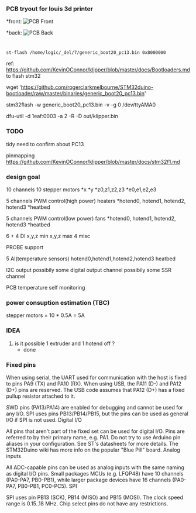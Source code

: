 ### PCB tryout for louis 3d printer

*front:
![PCB Front](https://raw.githubusercontent.com/louiscklaw/3D-printer-board/feature/renumbering/hardware/printer-board/renders/z_printer-board.png?raw=true "Front")

*back:
![PCB Back](https://raw.githubusercontent.com/louiscklaw/3D-printer-board/feature/renumbering/hardware/printer-board/renders/Z_printer-board.png?raw=true "Back")

#

`st-flash /home/logic/_del/7/generic_boot20_pc13.bin 0x8000000`

ref: https://github.com/KevinOConnor/klipper/blob/master/docs/Bootloaders.md
to flash stm32

wget 'https://github.com/rogerclarkmelbourne/STM32duino-bootloader/raw/master/binaries/generic_boot20_pc13.bin'

stm32flash -w generic_boot20_pc13.bin -v -g 0 /dev/ttyAMA0

dfu-util -d 1eaf:0003 -a 2 -R -D out/klipper.bin


### TODO
tidy
need to confirm about PC13

pinmapping
https://github.com/KevinOConnor/klipper/blob/master/docs/stm32f1.md

### design goal
10 channels 10 stepper motors
*x
*y
*z0,z1,z2,z3
*e0,e1,e2,e3

5 channels PWM control(high power) heaters
*hotend0, hotend1, hotend2, hotend3
*heatbed

5 channels PWM control(low power) fans
*hotend0, hotend1, hotend2, hotend3
*heatbed

6 + 4 DI
x,y,z min
x,y,z max
4 misc

PROBE support

5 AI(temperature sensors)
hotend0,hotend1,hotend2,hotend3
heatbed

I2C output
possibily some digital output channel
possibily some SSR channel


PCB temperature self monitoring



### power consuption estimation (TBC)
stepper motors = 10 * 0.5A = 5A


### IDEA
1. is it possible 1 extruder and 1 hotend off ?
    - done


### Fixed pins

When using serial, the UART used for communication with the host is fixed to pins PA9 (TX) and PA10 (RX). 
When using USB, the PA11 (D-) and PA12 (D+) pins are reserved. 
The USB code assumes that PA12 (D+) has a fixed pullup resistor attached to it.

SWD pins (PA13/PA14) are enabled for debugging and cannot be used for any I/O. 
SPI uses pins PB13/PB14/PB15, but the pins can be used as general I/O if SPI is not used.
Digital I/O

All pins that aren't part of the fixed set can be used for digital I/O. 
Pins are referred to by their primary name, e.g. 
PA1. 
Do not try to use Arduino pin aliases in your configuration. 
See ST's datasheets for more details. 
The STM32Duino wiki has more info on the popular "Blue Pill" board.
Analog inputs

All ADC-capable pins can be used as analog inputs with the same naming as digital I/O pins. 
Small packages MCUs (e.g. 
LFQP48) have 10 channels (PA0-PA7, PB0-PB1), while larger package devices have 16 channels (PA0-PA7, PB0-PB1, PC0-PC5).
SPI

SPI uses pin PB13 (SCK), PB14 (MISO) and PB15 (MOSI). 
The clock speed range is 0.15..18 MHz. 
Chip select pins do not have any restrictions.



